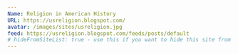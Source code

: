```yaml
---
Name: Religion in American History
URL: https://usreligion.blogspot.com/
avatar: /images/sites/usreligion.jpg
feed: https://usreligion.blogspot.com/feeds/posts/default
# hideFromSiteList: true - use this if you want to hide this site from the list of sites on this page: https://eleventy-m10y.lkmt.us/sites/
---
```

